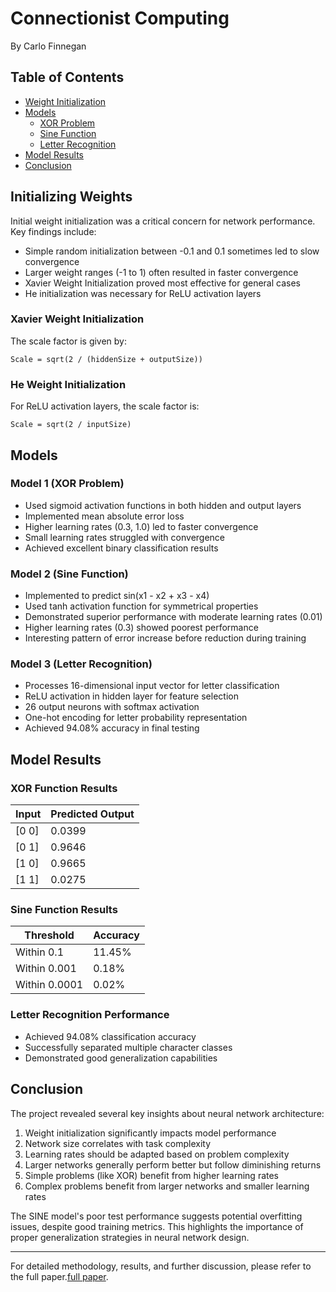 # Connectionist Computing

By Carlo Finnegan

## Table of Contents
- [Weight Initialization](#initializing-weights)
- [Models](#models)
  - [XOR Problem](#model-1-xor-problem)
  - [Sine Function](#model-2-sine-function)
  - [Letter Recognition](#model-3-letter-recognition)
- [Model Results](#model-results)
- [Conclusion](#conclusion)

## Initializing Weights

Initial weight initialization was a critical concern for network performance. Key findings include:

- Simple random initialization between -0.1 and 0.1 sometimes led to slow convergence
- Larger weight ranges (-1 to 1) often resulted in faster convergence
- Xavier Weight Initialization proved most effective for general cases
- He initialization was necessary for ReLU activation layers

### Xavier Weight Initialization
The scale factor is given by:
```
Scale = sqrt(2 / (hiddenSize + outputSize))
```

### He Weight Initialization
For ReLU activation layers, the scale factor is:
```
Scale = sqrt(2 / inputSize)
```

## Models

### Model 1 (XOR Problem)
- Used sigmoid activation functions in both hidden and output layers
- Implemented mean absolute error loss
- Higher learning rates (0.3, 1.0) led to faster convergence
- Small learning rates struggled with convergence
- Achieved excellent binary classification results

### Model 2 (Sine Function)
- Implemented to predict sin(x1 - x2 + x3 - x4)
- Used tanh activation function for symmetrical properties
- Demonstrated superior performance with moderate learning rates (0.01)
- Higher learning rates (0.3) showed poorest performance
- Interesting pattern of error increase before reduction during training

### Model 3 (Letter Recognition)
- Processes 16-dimensional input vector for letter classification
- ReLU activation in hidden layer for feature selection
- 26 output neurons with softmax activation
- One-hot encoding for letter probability representation
- Achieved 94.08% accuracy in final testing

## Model Results

### XOR Function Results
| Input | Predicted Output |
|-------|-----------------|
| [0 0] | 0.0399 |
| [0 1] | 0.9646 |
| [1 0] | 0.9665 |
| [1 1] | 0.0275 |

### Sine Function Results
| Threshold | Accuracy |
|-----------|----------|
| Within 0.1 | 11.45% |
| Within 0.001 | 0.18% |
| Within 0.0001 | 0.02% |

### Letter Recognition Performance
- Achieved 94.08% classification accuracy
- Successfully separated multiple character classes
- Demonstrated good generalization capabilities

## Conclusion

The project revealed several key insights about neural network architecture:

1. Weight initialization significantly impacts model performance
2. Network size correlates with task complexity
3. Learning rates should be adapted based on problem complexity
4. Larger networks generally perform better but follow diminishing returns
5. Simple problems (like XOR) benefit from higher learning rates
6. Complex problems benefit from larger networks and smaller learning rates

The SINE model's poor test performance suggests potential overfitting issues, despite good training metrics. This highlights the importance of proper generalization strategies in neural network design.

---
For detailed methodology, results, and further discussion, please refer to the full paper.[full paper](Connectionist_18379666/Connnectionist_Computing.pdf).
